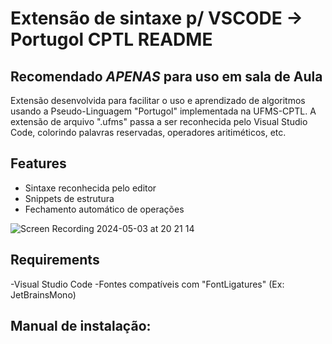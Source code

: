 # Extensão de sintaxe p/ VSCODE -> Portugol CPTL README
## Recomendado *APENAS* para uso em sala de Aula
Extensão desenvolvida para facilitar o uso e aprendizado de algoritmos usando a Pseudo-Linguagem "Portugol" implementada na UFMS-CPTL. A extensão de arquivo ".ufms" passa a ser reconhecida pelo Visual Studio Code, colorindo palavras reservadas, operadores aritiméticos, etc.

## Features
- Sintaxe reconhecida pelo editor
- Snippets de estrutura
- Fechamento automático de operações

![Screen Recording 2024-05-03 at 20 21 14](https://github.com/AugustoLisboa/Port-UFMS-Cptl/assets/60906217/45e3b237-4847-4d43-a81a-ccdef95d0155)


## Requirements

-Visual Studio Code
-Fontes compatíveis com "FontLigatures" (Ex: JetBrainsMono)

## Manual de instalação:
